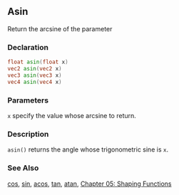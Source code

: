 ## Asin
Return the arcsine of the parameter

### Declaration
```glsl
float asin(float x)  
vec2 asin(vec2 x)  
vec3 asin(vec3 x)  
vec4 asin(vec4 x)
```

### Parameters
```x``` specify the value whose arcsine to return.

### Description
```asin()``` returns the angle whose trigonometric sine is ```x```.

<div class="simpleFunction" data="y = asin(x); "></div>

### See Also
[cos](/glossary/?search=cos), [sin](/glossary/?search=sin), [acos](/glossary/?search=acos), [tan](/glossary/?search=tan), [atan](/glossary/?search=atan), [Chapter 05: Shaping Functions](/05/)
